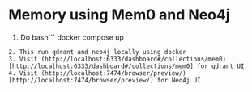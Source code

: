 # Memory using Mem0 and Neo4j

1. Do
   bash```
   docker compose up

```
2. This run qdrant and neo4j locally using docker
3. Visit (http://localhost:6333/dashboard#/collections/mem0) [http://localhost:6333/dashboard#/collections/mem0] for qdrant UI
4. Visit (http://localhost:7474/browser/preview/) [http://localhost:7474/browser/preview/] for Neo4j UI
```
